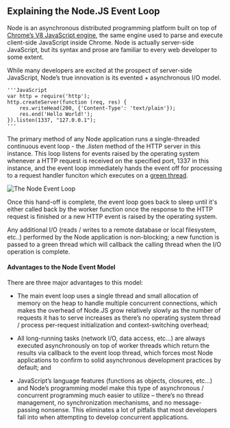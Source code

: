 Explaining the Node.JS Event Loop
--------

Node is an asynchronous distributed programming platform built on top of [Chrome’s V8 JavaScript engine](http://code.google.com/p/v8/), the same engine used to parse and execute client-side JavaScript inside Chrome. Node is actually server-side JavaScript, but its syntax and prose are familiar to every web developer to some extent.

While many developers are excited at the prospect of server-side JavaScript, Node’s true innovation is its evented + asynchronous I/O model.

	'''JavaScript
	var http = require('http'); 
	http.createServer(function (req, res) { 
	    res.writeHead(200, {'Content-Type': 'text/plain'}); 
	    res.end('Hello World!'); 
	}).listen(1337, "127.0.0.1");
	'''

The primary method of any Node application runs a single-threaded continuous event loop - the *.listen* method of the HTTP server in this instance. This loop listens for events raised by the operating system whenever a HTTP request is received on the specified port, 1337 in this instance, and the event loop immediately hands the event off for processing to a request handler funciton which executes on a [green thread](http://en.wikipedia.org/wiki/Green_threads). 

![The Node Event Loop](http://www.aaronstannard.com/image.axd?picture=nodejs%20for%20dotnet.png "The Node Event Loop")

Once this hand-off is complete, the event loop goes back to sleep until it's either called back by the worker function once the response to the HTTP request is finished or a new HTTP event is raised by the operating system. 

Any additional I/O (reads / writes to a remote database or local filesystem, etc..) performed by the Node application is non-blocking; a new function is passed to a green thread which will callback the calling thread when the I/O operation is complete.

#### Advantages to the Node Event Model

There are three major advantages to this model:

* The main event loop uses a single thread and small allocation of memory on the heap to handle multiple concurrent connections, which makes the overhead of Node.JS grow relatively slowly as the number of requests it has to serve increases as there’s no operating system thread / process per-request initialization and context-switching overhead;

* All long-running tasks (network I/O, data access, etc…) are always executed asynchronously on top of worker threads which return the results via callback to the event loop thread, which forces most Node applications to confirm to solid asynchronous development practices by default; and

* JavaScript’s language features (functions as objects, closures, etc…) and Node’s programming model make this type of asynchronous / concurrent programming much easier to utilize – there’s no thread management, no synchronization mechanisms, and no message-passing nonsense. This eliminates a lot of pitfalls that most developers fall into when attempting to develop concurrent applications.